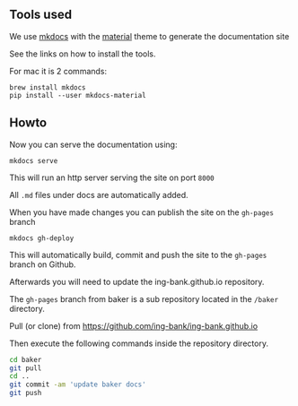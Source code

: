 ## Tools used

We use [mkdocs](https://github.com/mkdocs/mkdocs) with the [material](https://github.com/squidfunk/mkdocs-material) theme to generate the documentation site 

See the links on how to install the tools.

For mac it is 2 commands:

```
brew install mkdocs
pip install --user mkdocs-material
```

## Howto

Now you can serve the documentation using:

```
mkdocs serve
```

This will run an http server serving the site on port `8000`

All `.md` files under docs are automatically added.

When you have made changes you can publish the site on the `gh-pages` branch

```
mkdocs gh-deploy
```

This will automatically build, commit and push the site to the `gh-pages` branch on Github.

Afterwards you will need to update the ing-bank.github.io repository.

The `gh-pages` branch from baker is a sub repository located in the `/baker` directory.

Pull (or clone) from https://github.com/ing-bank/ing-bank.github.io

Then execute the following commands inside the repository directory.

``` bash
cd baker
git pull
cd ..
git commit -am 'update baker docs'
git push
```
